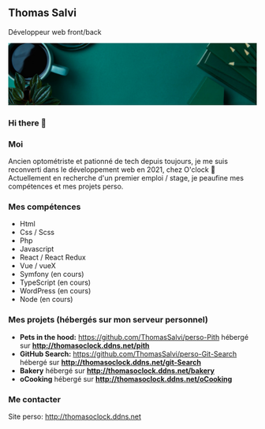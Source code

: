 ## Thomas Salvi
Développeur web front/back

![Cover](https://github.com/ThomasSalvi/ThomasSalvi/blob/main/cover.png)
### Hi there 👋

### Moi 
Ancien optométriste et pationné de tech depuis toujours, je me suis reconverti dans le développement web en 2021, chez O'clock :muscle:
Actuellement en recherche d'un premier emploi / stage, je peaufine mes compétences et mes projets perso.

### Mes compétences
- Html
- Css / Scss
- Php
- Javascript
- React / React Redux
- Vue / vueX
- Symfony (en cours)
- TypeScript (en cours)
- WordPress (en cours)
- Node (en cours)

### Mes projets (hébergés sur mon serveur personnel)
- **Pets in the hood:**  https://github.com/ThomasSalvi/perso-Pith hébergé sur **http://thomasoclock.ddns.net/pith**
- **GitHub Search:** https://github.com/ThomasSalvi/perso-Git-Search hébergé sur **http://thomasoclock.ddns.net/git-Search**
- **Bakery** hébergé sur **http://thomasoclock.ddns.net/bakery**
- **oCooking** hébergé sur **http://thomasoclock.ddns.net/oCooking**
### Me contacter 
Site perso: http://thomasoclock.ddns.net

<!--
**ThomasSalvi/ThomasSalvi** is a ✨ _special_ ✨ repository because its `README.md` (this file) appears on your GitHub profile.
### Hi there 👋
Here are some ideas to get you started:

- 🔭 I’m currently working on ...
- 🌱 I’m currently learning ...
- 👯 I’m looking to collaborate on ...
- 🤔 I’m looking for help with ...
- 💬 Ask me about ...
- 📫 How to reach me: ...
- 😄 Pronouns: ...
- ⚡ Fun fact: ...
-->
